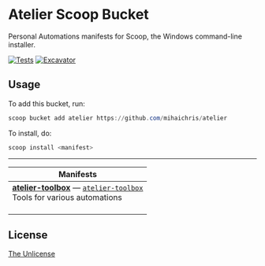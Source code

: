 # Atelier Scoop Bucket

Personal Automations manifests for Scoop, the Windows command-line installer.

[![Tests](https://github.com/mihaichris/atelier/actions/workflows/ci.yml/badge.svg)](https://github.com/mihaichris/atelier/actions/workflows/ci.yml) [![Excavator](https://github.com/mihaichris/atelier/actions/workflows/excavator.yml/badge.svg)](https://github.com/mihaichris/atelier/actions/workflows/excavator.yml)

## Usage

To add this bucket, run:
```powershell
scoop bucket add atelier https://github.com/mihaichris/atelier
```

To install, do:
```powershell
scoop install <manifest>
```

----

<!-- table -->
| Manifests |
| --------- |
| [**atelier-toolbox**](https://github.com/mihaichris/atelier-toolbox/blob/main/README.md) — [`atelier-toolbox`](bucket/atelier-toolbox.json)<br>Tools for various automations<br><br> |
<!-- table-end -->

## License
[The Unlicense](https://github.com/mihaichris/atelier/blob/main/LICENSE)